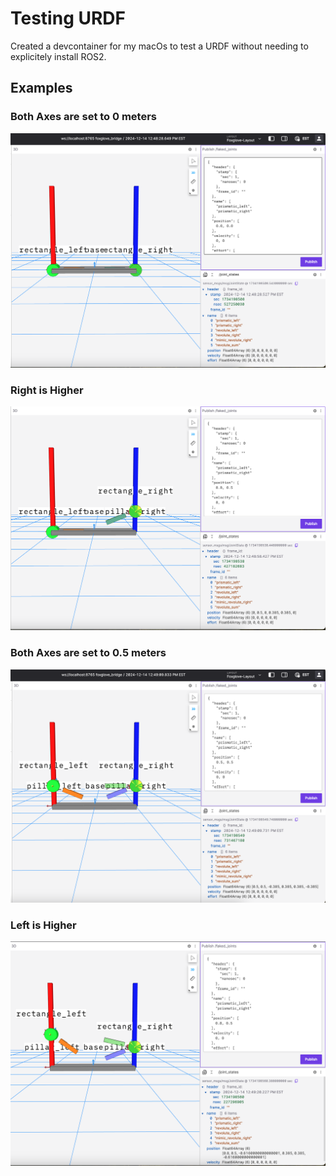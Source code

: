 # Testing URDF

Created a devcontainer for my macOs to test a URDF without needing to explicitely install ROS2.

## Examples

### Both Axes are set to 0 meters

![both-zero](./doc/Both-Zero.png)

### Right is Higher

![right-higher](./doc/Right-0.5.png)

### Both Axes are set to 0.5 meters

![both-zero-point-five](./doc/Both-0.5.png)

### Left is Higher

![left-higher](./doc/Left-0.8_Right-0.5.png)

<!--
## Allowing X11 forwarding on mac (NOT NECESSARY with Foxglove)

https://gist.github.com/devnoname120/ce02ef43da968e15340427c2f1c286a7

- Need to `open -a XQuartz` before running in order for forwarding to occur -->
